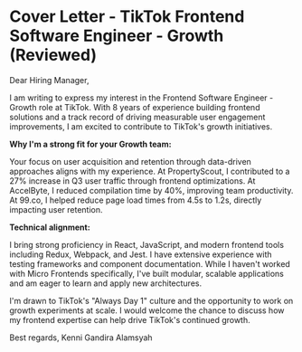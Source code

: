 # Cover Letter - TikTok Frontend Software Engineer - Growth (Reviewed)

Dear Hiring Manager,

I am writing to express my interest in the Frontend Software Engineer - Growth role at TikTok. With 8 years of experience building frontend solutions and a track record of driving measurable user engagement improvements, I am excited to contribute to TikTok's growth initiatives.

**Why I'm a strong fit for your Growth team:**

Your focus on user acquisition and retention through data-driven approaches aligns with my experience. At PropertyScout, I contributed to a 27% increase in Q3 user traffic through frontend optimizations. At AccelByte, I reduced compilation time by 40%, improving team productivity. At 99.co, I helped reduce page load times from 4.5s to 1.2s, directly impacting user retention.

**Technical alignment:**

I bring strong proficiency in React, JavaScript, and modern frontend tools including Redux, Webpack, and Jest. I have extensive experience with testing frameworks and component documentation. While I haven't worked with Micro Frontends specifically, I've built modular, scalable applications and am eager to learn and apply new architectures.

I'm drawn to TikTok's "Always Day 1" culture and the opportunity to work on growth experiments at scale. I would welcome the chance to discuss how my frontend expertise can help drive TikTok's continued growth.

Best regards,
Kenni Gandira Alamsyah